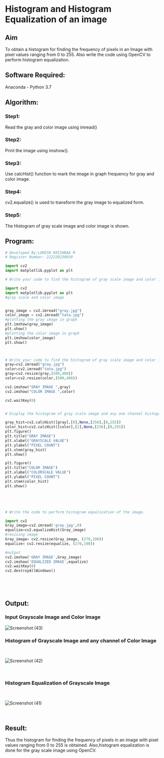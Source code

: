 # Histogram and Histogram Equalization of an image
## Aim
To obtain a histogram for finding the frequency of pixels in an Image with pixel values ranging from 0 to 255. Also write the code using OpenCV to perform histogram equalization.

## Software Required:
Anaconda - Python 3.7

## Algorithm:
### Step1: 
Read the gray and color image using imread() 


### Step2:
Print the image using imshow().

### Step3:
Use calcHist() function to mark the image in graph frequency for gray and color image.

### Step4:
cv2.equalize() is used to transform the gray image to equalized form.

### Step5:
The Histogram of gray scale image and color image is shown.

## Program:
```python
# Developed By:LOKESH KRISHNAA M 
# Register Number: 212220230030

import cv2
import matplotlib.pyplot as plt

# Write your code to find the histogram of gray scale image and color image channels.

import cv2
import matplotlib.pyplot as plt 
#gray scale and color image  


gray_image = cv2.imread("gray.jpg")
color_image = cv2.imread("tata.jpg")
#plotting the gray image in graph
plt.imshow(gray_image)
plt.show()
#plotting the color image in graph
plt.imshow(color_image)
plt.show()



# Write your code to find the histogram of gray scale image and color image channels.
gray=cv2.imread("gray.jpg")
color=cv2.imread("tata.jpg")
gray=cv2.resize(gray,(500,400))
color=cv2.resize(color,(500,400))

cv2.imshow("GRAY IMAGE ",gray)
cv2.imshow("COLOR IMAGE ",color)

cv2.waitKey(0)


# Display the histogram of gray scale image and any one channel histogram from color image

gray_hist=cv2.calcHist([gray],[0],None,[256],[0,255])
color_hist=cv2.calcHist([color],[2],None,[256],[0,255])
plt.figure()
plt.title("GRAY IMAGE")
plt.xlabel("GRAYSCALE VALUE")
plt.ylabel("PIXEL COUNT")
plt.stem(gray_hist)
plt.show()

plt.figure()
plt.title("COLOR IMAGE")
plt.xlabel("COLORSCALE VALUE")
plt.ylabel("PIXEL COUNT")
plt.stem(color_hist)
plt.show()





# Write the code to perform histogram equalization of the image. 

import cv2
Gray_image=cv2.imread('gray.jpg',0)
equalize=cv2.equalizeHist(Gray_image)
#resizing image 
Gray_image= cv2.resize(Gray_image, (270,190))
equalize= cv2.resize(equalize, (270,190))

#output
cv2.imshow('GRAY IMAGE',Gray_image)
cv2.imshow('EQUALIZED IMAGE',equalize)
cv2.waitKey(0)
cv2.destroyAllWindows()






```
## Output:

### Input Grayscale Image and Color Image

![Screenshot (43)](https://user-images.githubusercontent.com/75234646/165100936-8dbc5a5c-2ecc-49ec-96b6-4dcf2bdda168.png)



### Histogram of Grayscale Image and any channel of Color Image
<br>

![Screenshot (42)](https://user-images.githubusercontent.com/75234646/165099097-47a9b8f0-d2ff-44e7-ba35-0e24a2eee42a.png)


<br>

### Histogram Equalization of Grayscale Image
<br>

![Screenshot (41)](https://user-images.githubusercontent.com/75234646/165097271-8ff972bc-ac97-48a5-af5b-2de9a00d61cd.png)


<br>

## Result: 
Thus the histogram for finding the frequency of pixels in an image with pixel values ranging from 0 to 255 is obtained. Also,histogram equalization is done for the gray scale image using OpenCV.
